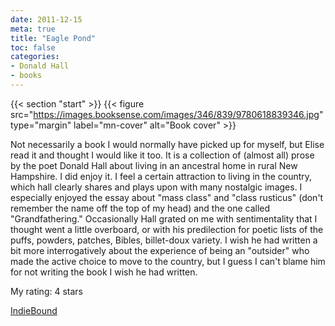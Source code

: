 ```yaml
---
date: 2011-12-15
meta: true
title: "Eagle Pond"
toc: false
categories:
- Donald Hall
- books
---
```


{{< section "start" >}}
{{< figure src="https://images.booksense.com/images/346/839/9780618839346.jpg" type="margin" label="mn-cover" alt="Book cover" >}}

Not necessarily a book I would normally have picked up for myself, but Elise read it and thought I would like it too. It is a collection of (almost all) prose by the poet Donald Hall about living in an ancestral home in rural New Hampshire. I did enjoy it. I feel a certain attraction to living in the country, which hall clearly shares and plays upon with many nostalgic images. I especially enjoyed the essay about "mass class" and "class rusticus" (don't remember the name off the top of my head) and the one called "Grandfathering." Occasionally Hall grated on me with sentimentality that I thought went a little overboard, or with his predilection for poetic lists of the puffs, powders, patches, Bibles, billet-doux variety. I wish he had written a bit more interrogatively about the experience of being an "outsider" who made the active choice to move to the country, but I guess I can't blame him for not writing the book I wish he had written.

My rating: 4 stars  

[IndieBound](https://www.indiebound.org/book/9780618839346)
